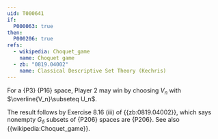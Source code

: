 ```yaml
---
uid: T000641
if:
  P000063: true
then:
  P000206: true
refs:
  - wikipedia: Choquet_game
    name: Choquet game
  - zb: "0819.04002"
    name: Classical Descriptive Set Theory (Kechris)
---
```


For a {P3} {P16} space, Player 2 may win by choosing $V_n$
with $\overline{V_n}\subseteq U_n$.

The result follows by Exercise 8.16 (iii) of {{zb:0819.04002}}, which says nonempty 
$G_\delta$ subsets of {P206} spaces are {P206}.
See also {{wikipedia:Choquet_game}}.

